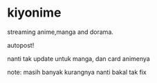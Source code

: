 # kiyonime
streaming anime,manga and dorama.

autopost!

nanti tak update untuk manga, dan card animenya

note: masih banyak kurangnya nanti bakal tak fix
